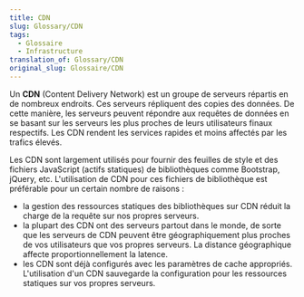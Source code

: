 ```yaml
---
title: CDN
slug: Glossary/CDN
tags:
  - Glossaire
  - Infrastructure
translation_of: Glossary/CDN
original_slug: Glossaire/CDN
---
```

Un **CDN** (Content Delivery Network) est un groupe de serveurs répartis en de nombreux endroits. Ces serveurs répliquent des copies des données. De cette manière, les serveurs peuvent  répondre aux requêtes de données en se basant sur les serveurs les plus proches de leurs utilisateurs finaux respectifs. Les CDN rendent les services rapides et moins affectés par les trafics élevés.

Les CDN sont largement utilisés pour fournir des feuilles de style et des fichiers JavaScript (actifs statiques) de bibliothèques comme Bootstrap, jQuery, etc. L'utilisation de CDN pour ces fichiers de bibliothèque est préférable pour un certain nombre de raisons :

- la gestion des ressources statiques des bibliothèques sur CDN réduit la charge de la requête sur nos propres serveurs.
- la plupart des CDN ont des serveurs partout dans le monde, de sorte que les serveurs de CDN peuvent être géographiquement plus proches de vos utilisateurs que vos propres serveurs. La distance géographique affecte proportionnellement la latence.
- les CDN sont déjà configurés avec les paramètres de cache appropriés. L'utilisation d'un CDN sauvegarde la configuration pour les ressources statiques sur vos propres serveurs.
